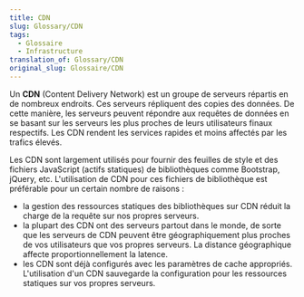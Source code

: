 ```yaml
---
title: CDN
slug: Glossary/CDN
tags:
  - Glossaire
  - Infrastructure
translation_of: Glossary/CDN
original_slug: Glossaire/CDN
---
```

Un **CDN** (Content Delivery Network) est un groupe de serveurs répartis en de nombreux endroits. Ces serveurs répliquent des copies des données. De cette manière, les serveurs peuvent  répondre aux requêtes de données en se basant sur les serveurs les plus proches de leurs utilisateurs finaux respectifs. Les CDN rendent les services rapides et moins affectés par les trafics élevés.

Les CDN sont largement utilisés pour fournir des feuilles de style et des fichiers JavaScript (actifs statiques) de bibliothèques comme Bootstrap, jQuery, etc. L'utilisation de CDN pour ces fichiers de bibliothèque est préférable pour un certain nombre de raisons :

- la gestion des ressources statiques des bibliothèques sur CDN réduit la charge de la requête sur nos propres serveurs.
- la plupart des CDN ont des serveurs partout dans le monde, de sorte que les serveurs de CDN peuvent être géographiquement plus proches de vos utilisateurs que vos propres serveurs. La distance géographique affecte proportionnellement la latence.
- les CDN sont déjà configurés avec les paramètres de cache appropriés. L'utilisation d'un CDN sauvegarde la configuration pour les ressources statiques sur vos propres serveurs.
